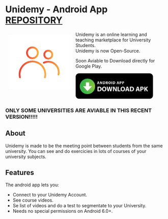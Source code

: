 # Unidemy - Android App [REPOSITORY](https://github.com/pablomariaarranzpou/Unidemy)

<img src="app/src/main/res/drawable/unidemy_logo_icon_final.png" align="left"
width="200" hspace="10" vspace="10">

Unidemy is an online learning and teaching marketplace for University Students.  
Unidemy is now Open-Source.  

Soon Aviable to Download directly for Google Play. 

<p align="left">
<a href = "https://github.com/pablomariaarranzpou/Unidemy/raw/master/unidemy.apk">
    <img alt="Get it!"
        height="80"
        src="https://raw.githubusercontent.com/Thukor/MazeSolver/master/resources/download.png" />
</a>  
        </p>
        
        
        
### ONLY SOME UNIVERSITIES ARE AVIABLE IN THIS RECENT VERSION!!!!!  

## About

Unidemy is made to be the meeting point between students from the same university.
You can see and do exercicies in lots of courses of your university subjects.


## Features

The android app lets you:
- Connect to your Unidemy Account.
- See course videos.
- Se list of videos and do a test to segmentate to your University.
- Needs no special permissions on Android 6.0+.
